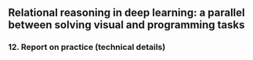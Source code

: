 ## Relational reasoning in deep learning: a parallel between solving visual and programming tasks

### 12. Report on practice (technical details)


